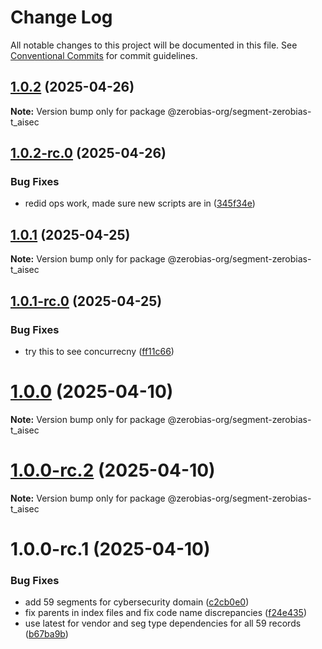 # Change Log

All notable changes to this project will be documented in this file.
See [Conventional Commits](https://conventionalcommits.org) for commit guidelines.

## [1.0.2](https://github.com/zerobias-org/segment/compare/@zerobias-org/segment-zerobias-t_aisec@1.0.2-rc.0...@zerobias-org/segment-zerobias-t_aisec@1.0.2) (2025-04-26)

**Note:** Version bump only for package @zerobias-org/segment-zerobias-t_aisec





## [1.0.2-rc.0](https://github.com/zerobias-org/segment/compare/@zerobias-org/segment-zerobias-t_aisec@1.0.1...@zerobias-org/segment-zerobias-t_aisec@1.0.2-rc.0) (2025-04-26)


### Bug Fixes

* redid ops work, made sure new scripts are in ([345f34e](https://github.com/zerobias-org/segment/commit/345f34ec926029dc141943b3e321676adb4a2888))





## [1.0.1](https://github.com/zerobias-org/segment/compare/@zerobias-org/segment-zerobias-t_aisec@1.0.1-rc.0...@zerobias-org/segment-zerobias-t_aisec@1.0.1) (2025-04-25)

**Note:** Version bump only for package @zerobias-org/segment-zerobias-t_aisec





## [1.0.1-rc.0](https://github.com/zerobias-org/segment/compare/@zerobias-org/segment-zerobias-t_aisec@1.0.0...@zerobias-org/segment-zerobias-t_aisec@1.0.1-rc.0) (2025-04-25)


### Bug Fixes

* try this to see concurrecny ([ff11c66](https://github.com/zerobias-org/segment/commit/ff11c66d67cb9f185098fd640d4139178d29ae22))





# [1.0.0](https://github.com/zerobias-org/segment/compare/@zerobias-org/segment-zerobias-t_aisec@1.0.0-rc.2...@zerobias-org/segment-zerobias-t_aisec@1.0.0) (2025-04-10)

**Note:** Version bump only for package @zerobias-org/segment-zerobias-t_aisec





# [1.0.0-rc.2](https://github.com/zerobias-org/segment/compare/@zerobias-org/segment-zerobias-t_aisec@1.0.0-rc.1...@zerobias-org/segment-zerobias-t_aisec@1.0.0-rc.2) (2025-04-10)

**Note:** Version bump only for package @zerobias-org/segment-zerobias-t_aisec





# 1.0.0-rc.1 (2025-04-10)


### Bug Fixes

* add 59 segments for cybersecurity domain ([c2cb0e0](https://github.com/zerobias-org/segment/commit/c2cb0e0c1f1eabb51d7f5a6ae6db98c1516fcdbe))
* fix parents in index files and fix code name discrepancies ([f24e435](https://github.com/zerobias-org/segment/commit/f24e4352453caaa05074cc6bb66ee8ed21a4f11d))
* use latest for vendor and seg type dependencies for all 59 records ([b67ba9b](https://github.com/zerobias-org/segment/commit/b67ba9bed7a90fad3b084161ebc603b5b35214b8))
